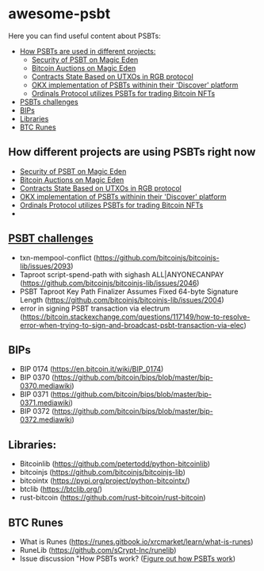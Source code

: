 # awesome-psbt
Here you can find useful content about PSBTs:

- [How PSBTs are used in different projects:](#section1)
  - [Security of PSBT on Magic Eden](#section1.1)
  - [Bitcoin Auctions on Magic Eden](#section1.2)
  - [Contracts State Based on UTXOs in RGB protocol](#section1.3)
  - [OKX implementation of PSBTs withinin their 'Discover' platform](#section1.4)
  - [Ordinals Protocol utilizes PSBTs for trading Bitcoin NFTs](#section1.5)
- [PSBTs challenges](#section2)
- [BIPs](#section3)
- [Libraries](#section4)
- [BTC Runes](#section5)

<a id="section1"></a>
## How different projects are using PSBTs right now
<a id="section1.1"></a>
- [Security of PSBT on Magic Eden](https://help.magiceden.io/en/articles/7191642-safeguarding-your-bitcoin-transactions-exploring-the-security-of-psbt-on-magic-eden)
<a id="section1.2"></a>
- [Bitcoin Auctions on Magic Eden](https://help.magiceden.io/en/articles/8437081-dive-into-the-world-of-bitcoin-auctions-on-magic-eden)
<a id="section1.3"></a>
- [Contracts State Based on UTXOs in RGB protocol](https://lbanklabs.medium.com/renaissance-of-bitcoin-scaling-iv-rgb-0ce0a3c8a656)
<a id="section1.4"></a>
- [OKX implementation of PSBTs withinin their 'Discover' platform](https://finance.yahoo.com/news/flash-news-okx-wallet-enhances-030800985.html)
<a id="section1.5"></a>
- [Ordinals Protocol utilizes PSBTs for trading Bitcoin NFTs](https://research.aimultiple.com/how-do-ordinals-marketplaces-work/)
- 
<a id="section2"></a>
## [PSBT challenges](https://d-central.tech/what-is-a-partially-signed-bitcoin-transaction-psbt/)
- txn-mempool-conflict (https://github.com/bitcoinjs/bitcoinjs-lib/issues/2093)
- Taproot script-spend-path with sighash ALL|ANYONECANPAY (https://github.com/bitcoinjs/bitcoinjs-lib/issues/2046)
- PSBT Taproot Key Path Finalizer Assumes Fixed 64-byte Signature Length (https://github.com/bitcoinjs/bitcoinjs-lib/issues/2004)
- error in signing PSBT transaction via electrum (https://bitcoin.stackexchange.com/questions/117149/how-to-resolve-error-when-trying-to-sign-and-broadcast-psbt-transaction-via-elec)

<a id="section3"></a>
## BIPs
- BIP 0174 (https://en.bitcoin.it/wiki/BIP_0174)
- BIP 0370 (https://github.com/bitcoin/bips/blob/master/bip-0370.mediawiki)
- BIP 0371 (https://github.com/bitcoin/bips/blob/master/bip-0371.mediawiki)
- BIP 0372 (https://github.com/bitcoin/bips/blob/master/bip-0372.mediawiki)

<a id="section4"></a>
## Libraries:
- Bitcoinlib (https://github.com/petertodd/python-bitcoinlib)
- bitcoinjs (https://github.com/bitcoinjs/bitcoinjs-lib)
- bitcointx (https://pypi.org/project/python-bitcointx/)
- btclib (https://btclib.org/)
- rust-bitcoin (https://github.com/rust-bitcoin/rust-bitcoin)

<a id="section5"></a>
## BTC Runes
- What is Runes (https://runes.gitbook.io/xrcmarket/learn/what-is-runes)
- RuneLib (https://github.com/sCrypt-Inc/runelib)
- Issue discussion "How PSBTs work? ([Figure out how PSBTs work](https://github.com/casey/runestone/issues/46))
